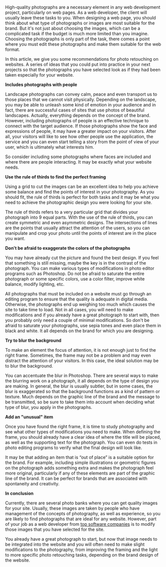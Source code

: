 High-quality photographs are a necessary element in any web development project, particularly on web pages. As a web developer, the client will usually leave these tasks to you. When designing a web page, you should think about what type of photographs or images are most suitable for the brand. But it's not just about choosing the images, which can be a complicated task if the budget is much more limited than you imagine. Choosing the photographs is only part of the task, there comes a point where you must edit these photographs and make them suitable for the web format.

In this article, we give you some recommendations for photo retouching on websites. A series of ideas that you could put into practice in your next projects so that the photographs you have selected look as if they had been taken especially for your website.

**Includes photographs with people**

Landscape photographs can convey calm, peace and even transport us to those places that we cannot visit physically. Depending on the landscape, you may be able to unleash some kind of emotion in your audience and in fact, there are successful cases of sites that use photos of beautiful landscapes. Actually, everything depends on the concept of the brand. However, including photographs of people is an effective technique to connect with the target audience. If those photographs show the face and expressions of people, it may have a greater impact on your visitors. After all, your visitors will like to see how other people use the application, the service and you can even start telling a story from the point of view of your user, which is ultimately what interests him.

So consider including some photographs where faces are included and where there are people interacting. It may be exactly what your website needs.

**Use the rule of thirds to find the perfect framing**

Using a grid to cut the images can be an excellent idea to help you achieve some balance and find the points of interest in your photography. As you should fit, the rule of thirds is perfect for both tasks and it may be what you need to achieve the photographic design you were looking for your site.

The rule of thirds refers to a very particular grid that divides your photograph into 9 equal parts. With the use of the rule of thirds, you can create symmetric and even asymmetric designs. The intersections of lines are the points that usually attract the attention of the users, so you can manipulate and crop your photo until the points of interest are in the place you want.

**Don't be afraid to exaggerate the colors of the photographs**

You may have already cut the picture and found the best design. If you feel that something is still missing, maybe the key is in the contrast of the photograph. You can make various types of modifications in photo editor programs such as Photoshop. Do not be afraid to saturate the entire photograph or some specific colors, use a color filter, improve white balance, modify lighting, etc.

All photographs that must be included on a website must go through an editing program to ensure that the quality is adequate in digital media. Otherwise, the photographs end up weighing too much which causes the site to take time to load. Not in all cases, you will need to make modifications and if you already have a great photograph to start with, then you probably only need a couple of minimal modifications. So don't be afraid to saturate your photographs, use sepia tones and even place them in black and white. It all depends on the brand for which you are designing.

**Try to blur the background**

To make an element the focus of attention, it is not enough just to find the right frame. Sometimes, the frame may not be a problem and may even distract the attention of your visitors. In this case, the ideal solution may be to blur the background.

You can accentuate the blur in Photoshop. There are several ways to make the blurring work on a photograph, it all depends on the type of design you are making. In general, the blur is usually subtler, but in some cases, the blur is exaggerated so that the background functions as a kind of pattern or texture. Much depends on the graphic line of the brand and the message to be transmitted, so be sure to take them into account when deciding what type of blur, you apply in the photographs.

**Add an "unusual" item**

Once you have found the right frame, it is time to study photography and see what other types of modifications you need to make. When defining the frame, you should already have a clear idea of where the title will be placed, as well as the supporting text for the photograph. You can even do tests in photo editing programs to verify what the final design will look like.

It may be that adding an item that is “out of place” is a suitable option for the brand. For example, including simple illustrations or geometric figures on the photograph adds something extra and makes the photograph feel more original, particularly if any of these elements are part of the graphic line of the brand. It can be perfect for brands that are associated with spontaneity and creativity.

**In conclusion**

Currently, there are several photo banks where you can get quality images for your site. Usually, these images are taken by people who have management of the concepts of photography, as well as experience, so you are likely to find photographs that are ideal for any website. However, part of your job as a web developer from [top software companies](https://topsoftwarecompanies.co) is to modify those images that you have selected for the site.

You already have a great photograph to start, but now that image needs to be integrated into the website and you will often need to make slight modifications to the photography, from improving the framing and the light to more specific photo retouching tasks, depending on the brand design of the website.